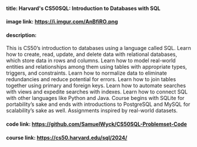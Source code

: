 #### title: Harvard's CS50SQL: Introduction to Databases with SQL
#### image link: https://i.imgur.com/AnBfiRO.png
#### description: 
This is CS50’s introduction to databases using a language called SQL. Learn how to create, read, update, and delete data with relational databases, which store data in rows and columns. Learn how to model real-world entities and relationships among them using tables with appropriate types, triggers, and constraints. Learn how to normalize data to eliminate redundancies and reduce potential for errors. Learn how to join tables together using primary and foreign keys. Learn how to automate searches with views and expedite searches with indexes. Learn how to connect SQL with other languages like Python and Java. Course begins with SQLite for portability’s sake and ends with introductions to PostgreSQL and MySQL for scalability’s sake as well. Assignments inspired by real-world datasets.

#### code link: https://github.com/SamuelWyck/CS50SQL-Problemset-Code
#### course link: https://cs50.harvard.edu/sql/2024/
